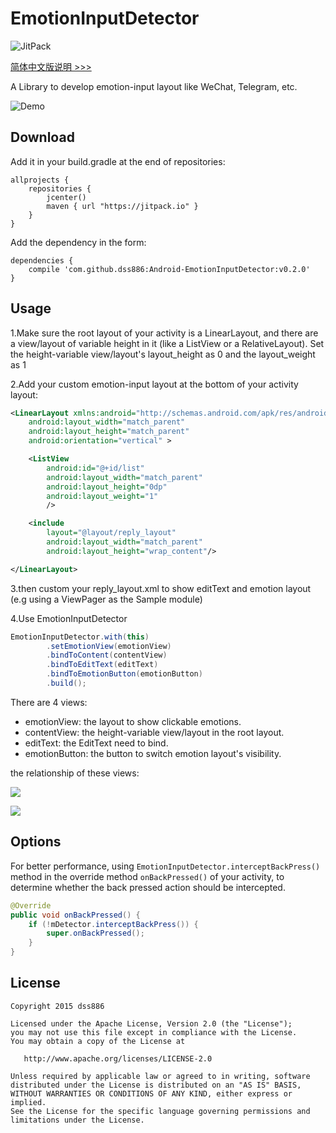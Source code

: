 # EmotionInputDetector

![JitPack](https://img.shields.io/github/release/dss886/Android-EmotionInputDetector.svg?label=JitPack)

[简体中文版说明 >>>](/README_cn.md)

A Library to develop emotion-input layout like WeChat, Telegram, etc.

![Demo](/01.gif)

## Download

Add it in your build.gradle at the end of repositories:

~~~
allprojects {
	repositories {
		jcenter()
		maven { url "https://jitpack.io" }
	}
}
~~~

Add the dependency in the form:

~~~
dependencies {
	compile 'com.github.dss886:Android-EmotionInputDetector:v0.2.0'
}
~~~

## Usage

1.Make sure the root layout of your activity is a LinearLayout, and there are a view/layout of variable height in it (like a ListView or a RelativeLayout). Set the height-variable view/layout's layout_height as 0 and the layout_weight as 1

2.Add your custom emotion-input layout at the bottom of your activity layout:

~~~xml
<LinearLayout xmlns:android="http://schemas.android.com/apk/res/android"
    android:layout_width="match_parent"
    android:layout_height="match_parent"
    android:orientation="vertical" >

    <ListView
        android:id="@+id/list"
        android:layout_width="match_parent"
        android:layout_height="0dp"
        android:layout_weight="1"
        />

    <include
		layout="@layout/reply_layout"
		android:layout_width="match_parent"
		android:layout_height="wrap_content"/>

</LinearLayout>
~~~

3.then custom your reply_layout.xml to show editText and emotion layout (e.g using a ViewPager as the Sample module)

4.Use EmotionInputDetector

~~~java
EmotionInputDetector.with(this)
	    .setEmotionView(emotionView)
	    .bindToContent(contentView)
	    .bindToEditText(editText)
	    .bindToEmotionButton(emotionButton)
	    .build();
~~~

There are 4 views:

- emotionView: the layout to show clickable emotions.
- contentView: the height-variable view/layout in the root layout.
- editText: the EditText need to bind.
- emotionButton: the button to switch emotion layout's visibility.

the relationship of these views:

![](/01.png)

![](/02.png)

## Options

For better performance, using `EmotionInputDetector.interceptBackPress()` method in the override method `onBackPressed()` of your activity, to determine whether the back pressed action should be intercepted.

~~~java
@Override
public void onBackPressed() {
    if (!mDetector.interceptBackPress()) {
        super.onBackPressed();
    }
}
~~~

## License

~~~
Copyright 2015 dss886

Licensed under the Apache License, Version 2.0 (the "License");
you may not use this file except in compliance with the License.
You may obtain a copy of the License at

   http://www.apache.org/licenses/LICENSE-2.0

Unless required by applicable law or agreed to in writing, software
distributed under the License is distributed on an "AS IS" BASIS,
WITHOUT WARRANTIES OR CONDITIONS OF ANY KIND, either express or implied.
See the License for the specific language governing permissions and
limitations under the License.
~~~